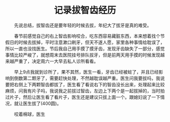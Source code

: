 # <center>记录拔智齿经历

&ensp;&ensp;&ensp;&ensp;先说总结，拔智齿还是要年轻的时候去拔，年纪大了拔牙是真的难受。

&ensp;&ensp;&ensp;&ensp;春节前感觉自己的右上智齿影响咬合，吃东西容易藏脏东西，本来想着找个节假日的时候去拔掉，平时注意漱口刷牙，但天不遂人愿，家里各种事情给耽误了，所以一直也没找医生。节后我自己用手摸了摸牙齿，发现牙齿缺失了一部分，感觉事情比较严峻了，就想周末去医院挂号排队拔牙，但是前两天用手摸的时候发现越来越严重了，决定周六一大早去私人诊所看看。

&ensp;&ensp;&ensp;&ensp;早上9点我就到诊所了，果不其然，医生一看，牙齿已经被蛀了，并且已经影响到倒数第二颗牙了，需要赶快处理，不然越耽误越严重。医生问我要拔吗，我说要把右侧上下两颗智齿都拔了，医生看了看说右下的智齿没长出来，处理起来比较麻烦，问我有片子吗，我说我之前拔过智齿，左边上下两个是一起拔掉的，当时拍过片子，然后让医生看了看片子，医生还是建议只拔上面一个。跟媳妇说了一下情况，就让医生拔了(400圆)。

&ensp;&ensp;&ensp;&ensp;咬着棉球，医生